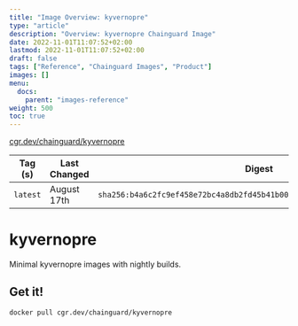 ```yaml
---
title: "Image Overview: kyvernopre"
type: "article"
description: "Overview: kyvernopre Chainguard Image"
date: 2022-11-01T11:07:52+02:00
lastmod: 2022-11-01T11:07:52+02:00
draft: false
tags: ["Reference", "Chainguard Images", "Product"]
images: []
menu:
  docs:
    parent: "images-reference"
weight: 500
toc: true
---
```


[cgr.dev/chainguard/kyvernopre](https://github.com/chainguard-images/images/tree/main/images/kyvernopre)

| Tag (s)   | Last Changed | Digest                                                                    |
|-----------|--------------|---------------------------------------------------------------------------|
|  `latest` | August 17th  | `sha256:b4a6c2fc9ef458e72bc4a8db2fd45b41b00bbc30c220e724ab4b614dd3149f44` |

# kyvernopre

Minimal kyvernopre images with nightly builds.

## Get it!

```shell
docker pull cgr.dev/chainguard/kyvernopre
```
